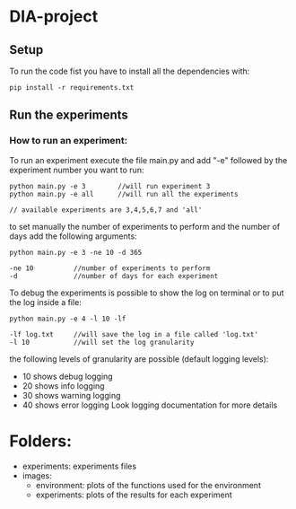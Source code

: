 # DIA-project

## Setup

To run the code fist you have to install all the dependencies with:

    pip install -r requirements.txt

## Run the experiments

### How to run an experiment:
To run an experiment execute the file main.py and add "-e" followed by the experiment number you want to run: 

    python main.py -e 3        //will run experiment 3 
    python main.py -e all      //will run all the experiments 

    // available experiments are 3,4,5,6,7 and 'all'

to set manually the number of experiments to perform and the number of days add the following arguments:

    python main.py -e 3 -ne 10 -d 365

    -ne 10          //number of experiments to perform
    -d              //number of days for each experiment

To debug the experiments is possible to show the log on terminal or to put the log inside a file:

    python main.py -e 4 -l 10 -lf

    -lf log.txt     //will save the log in a file called 'log.txt'
    -l 10           //will set the log granularity

the following levels of granularity are possible (default logging levels):
* 10 shows debug logging
* 20 shows info logging
* 30 shows warning logging
* 40 shows error logging
Look logging documentation for more details 
    
# Folders:
- experiments: experiments files
- images: 
    - environment: plots of the functions used for the environment
    - experiments: plots of the results for each experiment


